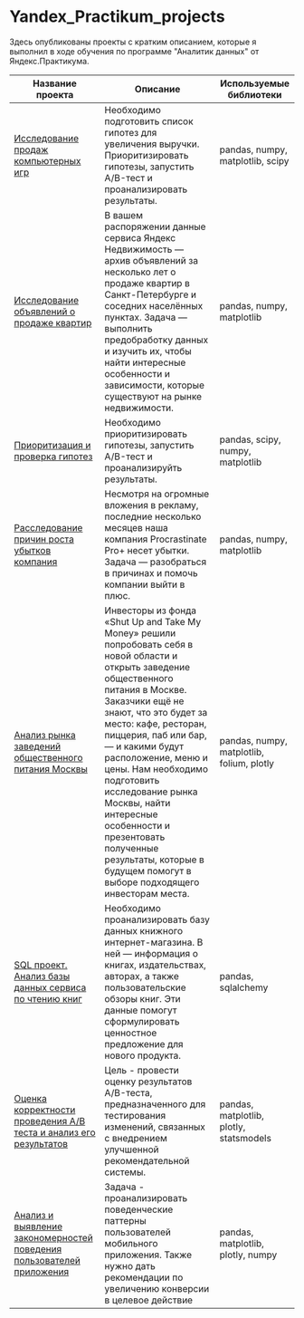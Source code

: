 # Yandex_Practikum_projects

Здесь опубликованы проекты с кратким описанием, которые я выполнил в ходе обучения по программе "Аналитик данных" от Яндекс.Практикума.

| Название проекта | Описание | Используемые библиотеки |
| --- | --- | --- |
| [Исследование продаж компьютерных игр](https://github.com/Georgiy2002/Yandex_Practikum_projects/tree/main/Computer_game_sales_research)|Необходимо подготовить список гипотез для увеличения выручки. Приоритизировать гипотезы, запустить A/B-тест и проанализировать результаты.| pandas, numpy, matplotlib, scipy |
| [Исследование объявлений о продаже квартир](https://github.com/Georgiy2002/Yandex_Practikum_projects/tree/main/Research-on-apartment-listings)|В вашем распоряжении данные сервиса Яндекс Недвижимость — архив объявлений за несколько лет о продаже квартир в Санкт-Петербурге и соседних населённых пунктах. Задача — выполнить предобработку данных и изучить их, чтобы найти интересные особенности и зависимости, которые существуют на рынке недвижимости.| pandas, numpy, matplotlib |
|[Приоритизация и проверка гипотез](https://github.com/Georgiy2002/Yandex_Practikum_projects/tree/main/Hypothesis_analysis)|Необходимо приоритизировать гипотезы, запустить A/B-тест и проанализируйть результаты.| pandas, scipy, numpy, matplotlib |
|[Расследование причин роста убытков компания](https://github.com/Georgiy2002/Yandex_Practikum_projects/tree/main/Investigation_revenue_decline)| Несмотря на огромные вложения в рекламу, последние несколько месяцев наша компания Procrastinate Pro+ несет убытки. Задача — разобраться в причинах и помочь компании выйти в плюс.| pandas, numpy, matplotlib |
|[Анализ рынка заведений общественного питания Москвы](https://github.com/Georgiy2002/Yandex_Practikum_projects/tree/main/Analysis_catering_market) | Инвесторы из фонда «Shut Up and Take My Money» решили попробовать себя в новой области и открыть заведение общественного питания в Москве. Заказчики ещё не знают, что это будет за место: кафе, ресторан, пиццерия, паб или бар, — и какими будут расположение, меню и цены. Нам необходимо подготовить исследование рынка Москвы, найти интересные особенности и презентовать полученные результаты, которые в будущем помогут в выборе подходящего инвесторам места.| pandas, numpy, matplotlib, folium, plotly |
|[SQL проект. Анализ базы данных сервиса по чтению книг](https://github.com/Georgiy2002/Yandex_Practikum_projects/tree/main/SQL_project)| Необходимо проанализировать базу данных книжного интернет-магазина. В ней — информация о книгах, издательствах, авторах, а также пользовательские обзоры книг. Эти данные помогут сформулировать ценностное предложение для нового продукта.| pandas, sqlalchemy |
|[Оценка корректности проведения A/B теста и анализ его результатов](https://github.com/Georgiy2002/Yandex_Practikum_projects/tree/main/Evaluating_AB_test)| Цель - провести оценку результатов A/B-теста, предназначенного для тестирования изменений, связанных с внедрением улучшенной рекомендательной системы.| pandas, matplotlib, plotly, statsmodels |
|[Анализ и выявление закономерностей поведения пользователей приложения](https://github.com/Georgiy2002/Yandex_Practikum_projects/tree/main/Analysis_patterns_of_user_behavior)| Задача - проанализировать поведенческие паттерны пользователей мобильного приложения. Также нужно дать рекомендации по увеличению конверсии в целевое действие| pandas, matplotlib, plotly, numpy |
